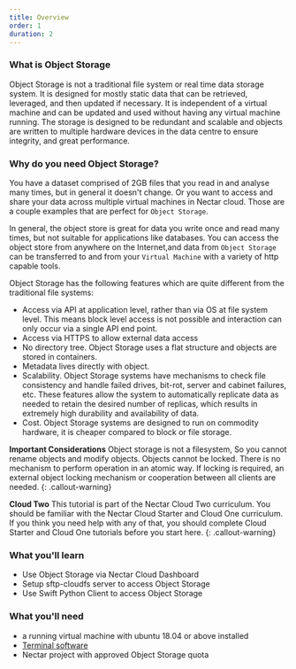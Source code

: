 ```yaml
---
title: Overview
order: 1
duration: 2
---
```


### What is Object Storage

Object Storage is not a traditional file system or real time data storage system. It is designed for mostly static data that can be retrieved, leveraged, and then updated if necessary. It is independent of a virtual machine and can be updated and used without having any virtual machine running. The storage is designed to be redundant and scalable and objects are written to multiple hardware devices in the data centre to ensure integrity, and great performance.

### Why do you need Object Storage?

You have a dataset comprised of 2GB files that you read in and analyse many times, but in general it doesn't change. Or you want to access and share your data across multiple virtual machines in Nectar cloud. Those are a couple examples that are perfect for `Object Storage`.

In general, the object store is great for data you write once and read many times, but not suitable for applications like databases. You can access the object store from anywhere on the Internet,and data from `Object Storage` can be transferred to and from your `Virtual Machine` with a variety of http capable tools.

Object Storage has the following features which are quite different from the traditional file systems:

- Access via API at application level, rather than via OS at file system level. This means block level access is not possible and interaction can only occur via a single API end point.
- Access via HTTPS to allow external data access
- No directory tree. Object Storage uses a flat structure and objects are stored in containers.
- Metadata lives directly with object.
- Scalability. Object Storage systems have mechanisms to check file consistency and handle failed drives, bit-rot, server and cabinet failures, etc. These features allow the system to automatically replicate data as needed to retain the desired number of replicas, which results in extremely high durability and availability of data.
- Cost. Object Storage systems are designed to run on commodity hardware, it is cheaper compared to block or file storage.

**Important Considerations**
Object storage is not a filesystem, So you cannot rename objects and modify objects. Objects cannot be locked. There is no mechanism to perform operation in an atomic way. If locking is required, an external object locking mechanism or cooperation between all clients are needed. 
{: .callout-warning}

**Cloud Two**
This tutorial is part of the Nectar Cloud Two curriculum. You should be familiar with the Nectar Cloud Starter and Cloud One curriculum. If you think you need help with any of that, you should complete Cloud Starter and Cloud One tutorials before you start here.
{: .callout-warning}

### What you'll learn

- Use Object Storage via Nectar Cloud Dashboard
- Setup sftp-cloudfs server to access Object Storage
- Use Swift Python Client to access Object Storage

### What you'll need

- a running virtual machine with ubuntu 18.04 or above installed
- [Terminal software](https://support.ehelp.edu.au/support/solutions/articles/6000223964-terminal-software)
-  Nectar project with approved Object Storage quota
